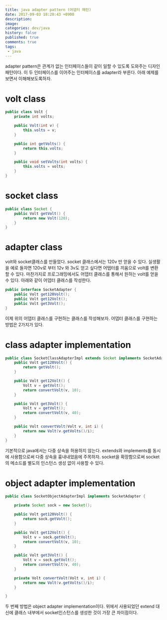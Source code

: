 ```yaml
---
title: java adapter pattern (어뎁터 패턴)
date: 2017-09-03 18:20:43 +0900
description: 
image: 
categories: dev/java
history: false
published: true
comments: true
tags:
 - java
---
```


adapter pattern은 관계가 없는 인터페이스들이 같이 일할 수 있도록 도와주는 디자인 패턴이다. 이 두 인터페이스를 이어주는 인터페이스를 adapter라 부른다. 아래 예제를 보면서 이해해보도록하자.

# volt class

```java
public class Volt {
    private int volts;

    public Volt(int v) {
        this.volts = v;
    }

    public int getVolts() {
        return this.volts;
    }

    public void setVolts(int volts) {
        this.volts = volts;
    }
}
```

# socket class

```java
public class Socket {
    public Volt getVolt() {
        return new Volt(120);
    }
}
```

# adapter class

volt와 socket클래스를 만들었다. socket 클래스에서는 120v 만 얻을 수 있다. 실생활을 예로 들자면 120v로 부터 12v 와 3v도 얻고 싶다면 어탭터를 끼움으로 volt를 변환 할 수 있다. 마찬가지로 프로그래밍에서도 어뎁터 클래스를 통해서 원하는 volt를 얻을 수 있다. 아래와 같이 어뎁터 클래스를 작성한다.

```java
public interface SocketAdapter {
    public Volt get120Volt();
    public Volt get12Volt();
    public Volt get3Volt();
}
```

이제 위의 어뎁터 클래스를 구현하는 클래스를 작성해보자. 어뎁터 클래스를 구현하는 방법은 2가지가 있다.

# class adapter implementation

```java
public class SocketClassAdapterImpl extends Socket implements SocketAdapter {
    public Volt get120Volt() {
        return getVolt();
    }

    public Volt get12Volt() {
        Volt v = getVolt();
        return convertVolt(v, 10);
    }

    public Volt get3Volt() {
        Volt v = getVolt();
        return convertVolt(v, 40);
    }

    public Volt convertVolt(Volt v, int i) {
        return new Volt(v.getVolts()/i);
    }
}
```

기본적으로 java에서는 다중 상속을 허용하지 않는다. extends와 implements를 동시에 사용함으로써 다중 상속을 흉내내었음에 주목하자. socket을 확장함으로써 socket의 메소드를 별도의 인스턴스 생성 없이 사용할 수 있다.

# object adapter implementation

```java
public class SocketObjectAdapterImpl implements SocketAdapter {

    private Socket sock = new Socket();

    public Volt get120Volt() {
        return sock.getVolt();
    }

    public Volt get12Volt() {
        Volt v = sock.getVolt();
        return convertVolt(v, 10);
    }

    public Volt get3Volt() {
        Volt v = sock.getVolt();
        return convertVolt(v, 40);
    }

    private Volt convertVolt(Volt v, int i) {
        return new Volt(v.getVolts()/i);
    }

}
```

두 번째 방법은 object adapter implementation이다. 위에서 사용되었던 extend 대신에 클래스 내부에서 socket인스턴스를 생성한 것이 가장 큰 차이점이다.
